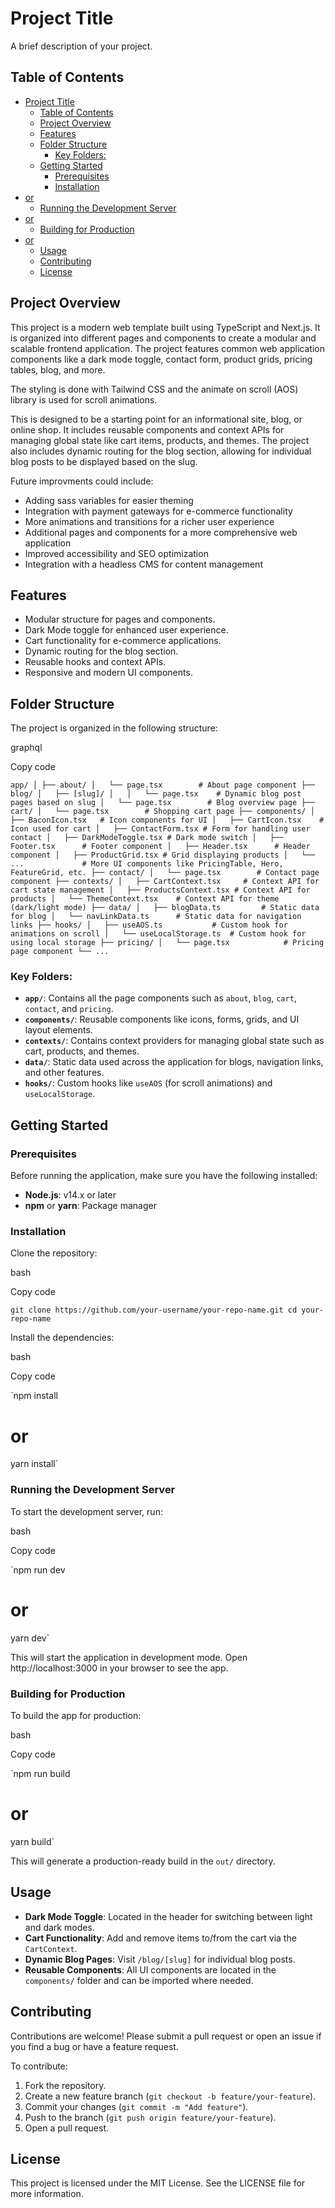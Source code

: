 Project Title
=============

A brief description of your project.

Table of Contents
-----------------

- [Project Title](#project-title)
  - [Table of Contents](#table-of-contents)
  - [Project Overview](#project-overview)
  - [Features](#features)
  - [Folder Structure](#folder-structure)
    - [Key Folders:](#key-folders)
  - [Getting Started](#getting-started)
    - [Prerequisites](#prerequisites)
    - [Installation](#installation)
- [or](#or)
    - [Running the Development Server](#running-the-development-server)
- [or](#or-1)
    - [Building for Production](#building-for-production)
- [or](#or-2)
  - [Usage](#usage)
  - [Contributing](#contributing)
  - [License](#license)

Project Overview
----------------

This project is a modern web template built using TypeScript and Next.js. It is organized into different pages and components to create a modular and scalable frontend application. The project features common web application components like a dark mode toggle, contact form, product grids, pricing tables, blog, and more.

The styling is done with Tailwind CSS and the animate on scroll (AOS) library is used for scroll animations.

This is designed to be a starting point for an informational site, blog, or online shop. It includes reusable components and context APIs for managing global state like cart items, products, and themes. The project also includes dynamic routing for the blog section, allowing for individual blog posts to be displayed based on the slug.

Future improvments could include:
- Adding sass variables for easier theming
- Integration with payment gateways for e-commerce functionality
- More animations and transitions for a richer user experience
- Additional pages and components for a more comprehensive web application
- Improved accessibility and SEO optimization
- Integration with a headless CMS for content management

Features
--------

-   Modular structure for pages and components.
-   Dark Mode toggle for enhanced user experience.
-   Cart functionality for e-commerce applications.
-   Dynamic routing for the blog section.
-   Reusable hooks and context APIs.
-   Responsive and modern UI components.

Folder Structure
----------------

The project is organized in the following structure:

graphql

Copy code

`app/
│
├── about/
│   └── page.tsx        # About page component
├── blog/
│   ├── [slug]/
│   │   └── page.tsx    # Dynamic blog post pages based on slug
│   └── page.tsx        # Blog overview page
├── cart/
│   └── page.tsx        # Shopping cart page
├── components/
│   ├── BaconIcon.tsx   # Icon components for UI
│   ├── CartIcon.tsx    # Icon used for cart
│   ├── ContactForm.tsx # Form for handling user contact
│   ├── DarkModeToggle.tsx # Dark mode switch
│   ├── Footer.tsx      # Footer component
│   ├── Header.tsx      # Header component
│   ├── ProductGrid.tsx # Grid displaying products
│   └── ...             # More UI components like PricingTable, Hero, FeatureGrid, etc.
├── contact/
│   └── page.tsx        # Contact page component
├── contexts/
│   ├── CartContext.tsx     # Context API for cart state management
│   ├── ProductsContext.tsx # Context API for products
│   └── ThemeContext.tsx    # Context API for theme (dark/light mode)
├── data/
│   ├── blogData.ts         # Static data for blog
│   └── navLinkData.ts      # Static data for navigation links
├── hooks/
│   ├── useAOS.ts           # Custom hook for animations on scroll
│   └── useLocalStorage.ts  # Custom hook for using local storage
├── pricing/
│   └── page.tsx            # Pricing page component
└── ...`

### Key Folders:

-   **`app/`**: Contains all the page components such as `about`, `blog`, `cart`, `contact`, and `pricing`.
-   **`components/`**: Reusable components like icons, forms, grids, and UI layout elements.
-   **`contexts/`**: Contains context providers for managing global state such as cart, products, and themes.
-   **`data/`**: Static data used across the application for blogs, navigation links, and other features.
-   **`hooks/`**: Custom hooks like `useAOS` (for scroll animations) and `useLocalStorage`.

Getting Started
---------------

### Prerequisites

Before running the application, make sure you have the following installed:

-   **Node.js**: v14.x or later
-   **npm** or **yarn**: Package manager

### Installation

Clone the repository:

bash

Copy code

`git clone https://github.com/your-username/your-repo-name.git
cd your-repo-name`

Install the dependencies:

bash

Copy code

`npm install
# or
yarn install`

### Running the Development Server

To start the development server, run:

bash

Copy code

`npm run dev
# or
yarn dev`

This will start the application in development mode. Open http://localhost:3000 in your browser to see the app.

### Building for Production

To build the app for production:

bash

Copy code

`npm run build
# or
yarn build`

This will generate a production-ready build in the `out/` directory.

Usage
-----

-   **Dark Mode Toggle**: Located in the header for switching between light and dark modes.
-   **Cart Functionality**: Add and remove items to/from the cart via the `CartContext`.
-   **Dynamic Blog Pages**: Visit `/blog/[slug]` for individual blog posts.
-   **Reusable Components**: All UI components are located in the `components/` folder and can be imported where needed.

Contributing
------------

Contributions are welcome! Please submit a pull request or open an issue if you find a bug or have a feature request.

To contribute:

1.  Fork the repository.
2.  Create a new feature branch (`git checkout -b feature/your-feature`).
3.  Commit your changes (`git commit -m "Add feature"`).
4.  Push to the branch (`git push origin feature/your-feature`).
5.  Open a pull request.

License
-------

This project is licensed under the MIT License. See the LICENSE file for more information.
